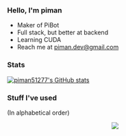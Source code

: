 ### Hello, I'm piman

- Maker of PiBot
- Full stack, but better at backend
- Learning CUDA
- Reach me at piman.dev@gmail.com

### Stats
[![piman51277's GitHub stats](https://github-readme-stats-one-bice.vercel.app/api/top-langs/?username=piman51277&langs_count=10&layout=compact&role=OWNER,ORGANIZATION_MEMBER&exclude_repo=pros-examples,vexmusic)](https://github.com/anuraghazra/github-readme-stats)

### Stuff I've used
(In alphabetical order)
<p align="center">
  <a href="https://skillicons.dev">
    <img src="https://skillicons.dev/icons?i=arduino,bash,cpp,cloudflare,css,docker,electron,express,figma,firebase,git,github,heroku,html,js,jest,jquery,latex,linux,md,mongodb,nextjs,nodejs,postman,prisma,py,react,regex,replit,sass,sqlite,stackoverflow,svelte,svg,tailwind,ts,vscode,webpack&theme=dark" />
  </a>
</p>
